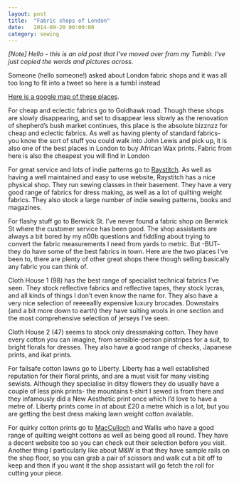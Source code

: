 ```yaml
---
layout: post
title:  "Fabric shops of London"
date:   2014-09-20 00:00:00
category: sewing
---
```


_[Note] Hello - this is an old post that I've moved over from my Tumblr. I've just copied the words and pictures across._

Someone (hello someone!) asked about London fabric shops and it was all too long to fit into a tweet so here is a tumbl instead

[Here is a google map of these places](https://www.google.com/maps/d/edit?mid=zk-_JIU7l1E0.kD4BPbRa4X64).

For cheap and eclectic fabrics go to Goldhawk road. Though these shops are slowly disappearing, and set to disappear less slowly as the renovation of shepherd’s bush market continues, this place is the absolute bizznzz for cheap and eclectic fabrics. As well as having plenty of standard fabrics- you know the sort of stuff you could walk into John Lewis and pick up, it is also one of the best places in London to buy African Wax prints. Fabric from here is also the cheapest you will find in London

For great service and lots of indie patterns go to [Raystitch](https://raystitch.co.uk/). As well as having a well maintained and easy to use website, Raystitch has a nice physical shop. They run sewing classes in their basement. They have a very good range of fabrics for dress making, as well as a lot of quilting weight fabrics. They also stock a large number of indie sewing patterns, books and magazines.

For flashy stuff go to Berwick St. I’ve never found a fabric shop on Berwick St where the customer service has been good. The shop assistants are always a bit bored by my n00b questions and fiddling about trying to convert the fabric measurements I need from yards to metric. But -BUT- they do have some of the best fabrics in town. Here are the two places I’ve been to, there are plenty of other great shops there though selling basically any fabric you can think of.

Cloth House 1 (98) has the best range of specialist technical fabrics I’ve seen. They stock reflective fabrics and reflective tapes, they stock lycras, and all kinds of things I don’t even know the name for. They also have a very nice selection of reeeeallly expensive luxury brocades. Downstairs (and a bit more down to earth) they have suiting wools in one section and the most comprehensive selection of jerseys I’ve seen.

Cloth House 2 (47) seems to stock only dressmaking cotton. They have every cotton you can imagine, from sensible-person pinstripes for a suit, to bright florals for dresses. They also have a good range of checks, Japanese prints, and ikat prints.

For failsafe cotton lawns go to Liberty. Liberty has a well established reputation for their floral prints, and are a must visit for many visiting sewists. Although they specialise in ditsy flowers they do usually have a couple of less pink prints- the mountains t-shirt I sewed is from there and they infamously did a New Aesthetic print once which I’d love to have a metre of. Liberty prints come in at about £20 a metre which is a lot, but you are getting the best dress making lawn weight cotton available.

For quirky cotton prints go to [MacCulloch](https://www.macculloch-wallis.co.uk/) and Wallis who have a good range of quilting weight cottons as well as being good all round. They have a decent website too so you can check out their selection before you visit. Another thing I particularly like about M&W is that they have sample rails on the shop floor, so you can grab a pair of scissors and walk cut a bit off to keep and then if you want it the shop assistant will go fetch the roll for cutting your piece.
